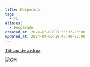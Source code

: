 ```yaml
---
title: Desperado
tags:
  - v1
aliases:
  - Desperado
created_at: 2024-07-08T17:33:33-03:00
updated_at: 2024-08-06T18:45:40-03:00
---
```


[Táticas de xadrez](../06/Xadrez_Taticas.md)

![GM](https://www.youtube.com/watch?v=aME_13KbAHM)

